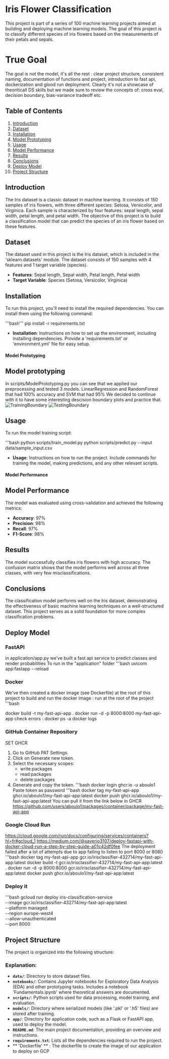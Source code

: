 # Iris Flower ClassificationThis project is part of a series of 100 machine learning projects aimed at building and deploying machine learning models. The goal of this project is to classify different species of iris flowers based on the measurements of their petals and sepals.# True GoalThe goal is not the model, it's all the rest : clear project structure, consistent naming, documentation of functions and project,introduction to fast api, dockerization and glood run deployment.Clearly it's not a showcase of theoriticall DS skills but we made sure to review the concepts of:cross eval, decision boundary, bias-variance tradeoff etc.## Table of Contents1. [Introduction](#introduction)2. [Dataset](#dataset)3. [Installation](#installation)4. [Model Prototyping](#Model-Prototyping)5. [Usage](#usage)6. [Model Performance](#model-performance)7. [Results](#results)8. [Conclusions](#conclusions)9. [Deploy Model](#deploy-model)10. [Project Structure](#project-structure)## IntroductionThe Iris dataset is a classic dataset in machine learning. It consists of 150 samples of iris flowers, with three different species: Setosa, Versicolor, and Virginica. Each sample is characterized by four features: sepal length, sepal width, petal length, and petal width. The objective of this project is to build a classification model that can predict the species of an iris flower based on these features.## DatasetThe dataset used in this project is the Iris dataset, which is included in the 'sklearn.datasets' module. The dataset consists of 150 samples with 4 features and 1 target variable (species).- **Features**: Sepal length, Sepal width, Petal length, Petal width- **Target Variable**: Species (Setosa, Versicolor, Virginica)## InstallationTo run this project, you'll need to install the required dependencies. You can install them using the following command:'''bash'''pip install -r requirements.txt- **Installation**: Instructions on how to set up the environment, including installing dependencies. Provide a 'requirements.txt' or 'environment.yml' file for easy setup.#### **Model Prototyping**## Model prototypingIn scripts/ModelPrototyping.py you can see that we applied our preprocessing and tested 3 models.LinearRegression and RandomForest that had 100% accuracy and SVM that had 95%We decided to continue with it to have some interesting descision boundary plots and practice that.![TrainingBoundary](data/SVM_DB_train.png)![TestingBoundary](data/SVM_DB_test.png)## UsageTo run the model training script:'''bashpython scripts/train_model.pypython scripts/predict.py --input data/sample_input.csv- **Usage**: Instructions on how to run the project. Include commands for training the model, making predictions, and any other relevant scripts.#### **Model Performance**## Model PerformanceThe model was evaluated using cross-validation and achieved the following metrics:- **Accuracy**: 97%- **Precision**: 98%- **Recall**: 97%- **F1-Score**: 98%## ResultsThe model successfully classifies iris flowers with high accuracy. The confusion matrix shows that the model performs well across all three classes, with very few misclassifications.## ConclusionsThe classification model performs well on the Iris dataset, demonstrating the effectiveness of basic machine learning techniques on a well-structured dataset. This project serves as a solid foundation for more complex classification problems.## Deploy Model### FastAPIin application/app.py we've built a fast api service to predict classes and render probabilitiesTo run in the "application" folder '''bashuvicorn app:fastapp --reload### DockerWe've then created a docker image (see Dockerfile) at the root of this projectto build and run the docker image : run at the root of the project'''bashdocker build -t my-fast-api-app .docker run -d -p 8000:8000 my-fast-api-appcheck errors : docker ps -adocker logs <logs>### GitHub Container RepositorySET GHCR1. Go to GitHub PAT Settings.2. Click on Generate new token.3. Select the necessary scopes:    * write:packages    * read:packages    * delete:packages4. Generate and copy the token.'''bashdocker login ghcr.io -u aboulo1Paste token as password'''bashdocker tag my-fast-api-app ghcr.io/aboulo1/my-fast-api-app:latestdocker push ghcr.io/aboulo1/my-fast-api-app:latestYou can pull it from the link below in GHCRhttps://github.com/users/aboulo1/packages/container/package/my-fast-api-app### Google Cloud Runhttps://cloud.google.com/run/docs/configuring/services/containers?hl=fr#gcloud_1https://medium.com/@saverio3107/deploy-fastapi-with-docker-cloud-run-a-step-by-step-guide-a01c42df0feeThe deployment failed after a lot of attempts due to app failing to listen to port 8000 or 8080'''bashdocker tag my-fast-api-app gcr.io/irisclassifier-432714/my-fast-api-app:latestdocker build -t gcr.io/irisclassifier-432714/my-fast-api-app:latest .docker run -d -p 8000:8000 gcr.io/irisclassifier-432714/my-fast-api-app:latestdocker push ghcr.io/aboulo1/my-fast-api-app:latest### Deploy it '''bashgcloud run deploy iris-classification-service \  --image gcr.io/irisclassifier-432714/my-fast-api-app:latest \  --platform managed \  --region europe-west4 \  --allow-unauthenticated \  --port 8000## Project StructureThe project is organized into the following structure:### Explanation:- **`data/`**: Directory to store dataset files.- **`notebooks/`**: Contains Jupyter notebooks for Exploratory Data Analysis (EDA) and other prototyping tasks. Includes a notebook 'Fundamentals.ipynb' where theoretical answers are documented.- **`scripts/`**: Python scripts used for data processing, model training, and evaluation.- **`models/`**: Directory where serialized models (like '.pkl' or '.h5' files) are stored after training.- **`app/`**: Directory for application code, such as a Flask or FastAPI app, used to deploy the model.- **`README.md`**: The main project documentation, providing an overview and instructions.- **`requirements.txt`**: Lists all the dependencies required to run the project.- ** 'Dockerfile' ** : The dockerfile to create the image of our application to deploy on GCP